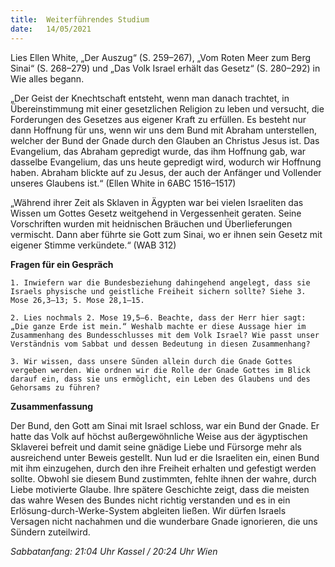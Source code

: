 ```yaml
---
title:  Weiterführendes Studium
date:   14/05/2021
---
```


Lies Ellen White, „Der Auszug“ (S. 259–267), „Vom Roten Meer zum Berg Sinai“ (S. 268–279) und „Das Volk Israel erhält das Gesetz“ (S. 280–292) in Wie alles begann.

„Der Geist der Knechtschaft entsteht, wenn man danach trachtet, in Übereinstimmung mit einer gesetzlichen Religion zu leben und versucht, die Forderungen des Gesetzes aus eigener Kraft zu erfüllen. Es besteht nur dann Hoffnung für uns, wenn wir uns dem Bund mit Abraham unterstellen, welcher der Bund der Gnade durch den Glauben an Christus Jesus ist. Das Evangelium, das Abraham gepredigt wurde, das ihm Hoffnung gab, war dasselbe Evangelium, das uns heute gepredigt wird, wodurch wir Hoffnung haben. Abraham blickte auf zu Jesus, der auch der Anfänger und Vollender unseres Glaubens ist.“ (Ellen White in 6ABC 1516–1517)

„Während ihrer Zeit als Sklaven in Ägypten war bei vielen Israeliten das Wissen um Gottes Gesetz weitgehend in Vergessenheit geraten. Seine Vorschriften wurden mit heidnischen Bräuchen und Überlieferungen vermischt. Dann aber führte sie Gott zum Sinai, wo er ihnen sein Gesetz mit eigener Stimme verkündete.“ (WAB 312)

**Fragen für ein Gespräch**

`1. Inwiefern war die Bundesbeziehung dahingehend angelegt, dass sie Israels physische und geistliche Freiheit sichern sollte? Siehe 3. Mose 26,3–13; 5. Mose 28,1–15.`

`2. Lies nochmals 2. Mose 19,5–6. Beachte, dass der Herr hier sagt: „Die ganze Erde ist mein.“ Weshalb machte er diese Aussage hier im Zusammenhang des Bundesschlusses mit dem Volk Israel? Wie passt unser Verständnis vom Sabbat und dessen Bedeutung in diesen Zusammenhang?`

`3. Wir wissen, dass unsere Sünden allein durch die Gnade Gottes vergeben werden. Wie ordnen wir die Rolle der Gnade Gottes im Blick darauf ein, dass sie uns ermöglicht, ein Leben des Glaubens und des Gehorsams zu führen?`

**Zusammenfassung**

Der Bund, den Gott am Sinai mit Israel schloss, war ein Bund der Gnade. Er hatte das Volk auf höchst außergewöhnliche Weise aus der ägyptischen Sklaverei befreit und damit seine gnädige Liebe und Fürsorge mehr als ausreichend unter Beweis gestellt. Nun lud er die Israeliten ein, einen Bund mit ihm einzugehen, durch den ihre Freiheit erhalten und gefestigt werden sollte. Obwohl sie diesem Bund zustimmten, fehlte ihnen der wahre, durch Liebe motivierte Glaube. Ihre spätere Geschichte zeigt, dass die meisten das wahre Wesen des Bundes nicht richtig verstanden und es in ein Erlösung-durch-Werke-System abgleiten ließen. Wir dürfen Israels Versagen nicht nachahmen und die wunderbare Gnade ignorieren, die uns Sündern zuteilwird.

_Sabbatanfang: 21:04 Uhr Kassel / 20:24 Uhr Wien_

